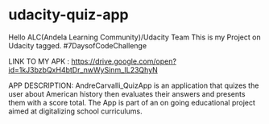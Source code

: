 # udacity-quiz-app
Hello ALC(Andela Learning Community)/Udacity Team
This is my Project on Udacity tagged. #7DaysofCodeChallenge

LINK TO MY APK : https://drive.google.com/open?id=1kJ3bzbQxH4btDr_nwWySinm_IL23QhyN

APP DESCRIPTION: AndreCarvalli_QuizApp is an application that quizes the user about American history then evaluates their answers and presents them with a score total. The App is part of an on going educational project aimed at digitalizing school curriculums.
